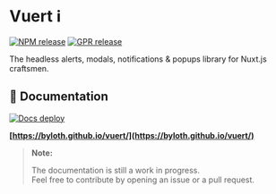 # Vuert ℹ

[![NPM release](https://github.com/Byloth/vuert/actions/workflows/release-npm.yml/badge.svg)](https://github.com/Byloth/vuert/actions/workflows/release-npm.yml)
[![GPR release](https://github.com/Byloth/vuert/actions/workflows/release-gpr.yml/badge.svg)](https://github.com/Byloth/vuert/actions/workflows/release-gpr.yml)

The headless alerts, modals, notifications & popups library for Nuxt.js craftsmen.

## 📝 Documentation

[![Docs deploy](https://github.com/Byloth/vuert/actions/workflows/docs-deploy.yml/badge.svg)](https://github.com/Byloth/vuert/actions/workflows/docs-deploy.yml)

**[https://byloth.github.io/vuert/](https://byloth.github.io/vuert/)**

> **Note:**
>
> The documentation is still a work in progress.  
> Feel free to contribute by opening an issue or a pull request.
